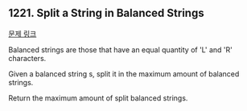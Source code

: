 ## 1221. Split a String in Balanced Strings

[문제 링크](https://leetcode.com/problems/split-a-string-in-balanced-strings/)

Balanced strings are those that have an equal quantity of 'L' and 'R' characters.

Given a balanced string s, split it in the maximum amount of balanced strings.

Return the maximum amount of split balanced strings.
